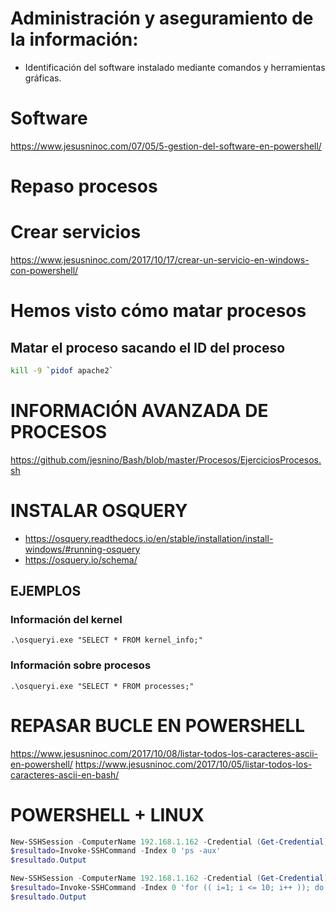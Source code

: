 # Administración y aseguramiento de la información:
- Identificación del software instalado mediante comandos y herramientas gráficas.

# Software
https://www.jesusninoc.com/07/05/5-gestion-del-software-en-powershell/

# Repaso procesos

# Crear servicios
https://www.jesusninoc.com/2017/10/17/crear-un-servicio-en-windows-con-powershell/

# Hemos visto cómo matar procesos
## Matar el proceso sacando el ID del proceso
```Bash
kill -9 `pidof apache2`
```

# INFORMACIÓN AVANZADA DE PROCESOS
https://github.com/jesnino/Bash/blob/master/Procesos/EjerciciosProcesos.sh

# INSTALAR OSQUERY
* https://osquery.readthedocs.io/en/stable/installation/install-windows/#running-osquery
* https://osquery.io/schema/

## EJEMPLOS
### Información del kernel
```osquery
.\osqueryi.exe "SELECT * FROM kernel_info;"
```
### Información sobre procesos
```osquery
.\osqueryi.exe "SELECT * FROM processes;"
```

# REPASAR BUCLE EN POWERSHELL
https://www.jesusninoc.com/2017/10/08/listar-todos-los-caracteres-ascii-en-powershell/
https://www.jesusninoc.com/2017/10/05/listar-todos-los-caracteres-ascii-en-bash/

# POWERSHELL + LINUX
```PowerShell
New-SSHSession -ComputerName 192.168.1.162 -Credential (Get-Credential)
$resultado=Invoke-SSHCommand -Index 0 'ps -aux'
$resultado.Output
```
```PowerShell
New-SSHSession -ComputerName 192.168.1.162 -Credential (Get-Credential)
$resultado=Invoke-SSHCommand -Index 0 'for (( i=1; i <= 10; i++ )); do echo "Number $i"; done'
$resultado.Output
```

